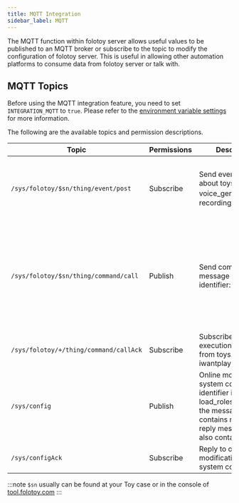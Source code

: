 ```yaml
---
title: MQTT Integration
sidebar_label: MQTT
---
```


The MQTT function within folotoy server allows useful values to be published to an MQTT broker or subscribe to the topic to modify the configuration of folotoy server. This is useful in allowing other automation platforms to consume data from folotoy server or talk with.

## MQTT Topics

Before using the MQTT integration feature, you need to set `INTEGRATION_MQTT` to `true`. Please refer to the [environment variable settings](../configuration/environment_variables.md) for more information.

The following are the available topics and permission descriptions.

| Topic                                                  | Permissions | Description              | Payload                                                                           |
|--------------------------------------------------------| --------- |----------------------|---------------------------------------------------------------------------------------|
| `/sys/folotoy/$sn/thing/event/post`                  | Subscribe | Send event message about toys. identifier: voice_generated，recording_transcribed         | {"msgId": 174, "identifier": "voice_generated", "inputParams": {"recordingId": 31, "order": 4, "voiceText": " What's your first question?", "voiceUrl": "http://192.168.52.164:8082/voice-58fa4289fcc04d89bfee38aa038a904a.mp3", "role": 7}}                                                                         |
| `/sys/folotoy/$sn/thing/command/call`                  | Publish | Send command message to toys. identifier: iwantplay         |   使用角色1播放文字：<br/>{"msgId": 100,"identifier": "iwantplay","inputParams": {"role": 1,"text": "这是一个播放文字转语音的测试123 hi good 朋友"}} <br/>播放链接：<br/>{"msgId" : 1,  "identifier" : "iwantplay", "inputParams" : {  "url" : "http://192.168.52.81:9001/speech-11.mp3" }}  <br/> 当 url 和 text 同时存在时，优先播放 url                                                                |
| `/sys/folotoy/+/thing/command/callAck`                  | Subscribe | Subscribe command execution message from toys. identifier: iwantplay         |  {"identifier": "iwantplay", "msgId": 1, "result": 1}, If result is 0 when command failed |
| `/sys/config`                  | Publish |Online modification of system configuration, identifier includes: load_roles_config. If the message sent contains msgId, the reply message will also contain msgId.        | {"msgId": 174, "identifier": "load_roles_config"}                                                                         |
| `/sys/configAck`                  | Subscribe | Reply to online modification of system configuration.         | {"msgId": 174, "identifier": "load_roles_config", "result": 1}                                                                         |

:::note
`$sn` usually can be found at your Toy case or in the console of [tool.folotoy.com](https://tool.folotoy.com)
:::
